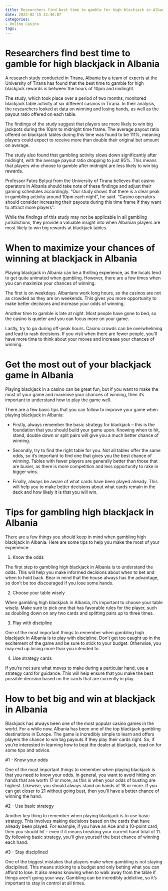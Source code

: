 ```yaml
---
title: Researchers find best time to gamble for high blackjack in Albania 
date: 2023-02-15 22:46:07
categories:
- Online Casino
tags:
---
```



#  Researchers find best time to gamble for high blackjack in Albania 

A research study conducted in Tirana, Albania by a team of experts at the University of Tirana has found that the best time to gamble for high blackjack rewards is between the hours of 10pm and midnight.

The study, which took place over a period of two months, monitored blackjack table activity at six different casinos in Tirana. In their analysis, the researchers looked at data on winning and losing hands, as well as the payout ratio offered on each table.

The findings of the study suggest that players are more likely to win big jackpots during the 10pm to midnight time frame. The average payout ratio offered on blackjack tables during this time was found to be 111%, meaning players could expect to receive more than double their original bet amount on average.

The study also found that gambling activity slows down significantly after midnight, with the average payout ratio dropping to just 95%. This means that players who choose to gamble after midnight are less likely to win big rewards.

Professor Fatos Bytyqi from the University of Tirana believes that casino operators in Albania should take note of these findings and adjust their gaming schedules accordingly. “Our study shows that there is a clear peak in gambling activity around 10pm each night”, he said. “Casino operators should consider increasing their payouts during this time frame if they want to attract more players”.

While the findings of this study may not be applicable in all gambling jurisdictions, they provide a valuable insight into when Albanian players are most likely to win big rewards at blackjack tables.

#  When to maximize your chances of winning at blackjack in Albania 

Playing blackjack in Albania can be a thrilling experience, as the locals tend to get quite animated when gambling. However, there are a few times when you can maximize your chances of winning. 

The first is on weekdays. Albanians work long hours, so the casinos are not as crowded as they are on weekends. This gives you more opportunity to make better decisions and increase your odds of winning. 

Another time to gamble is late at night. Most people have gone to bed, so the casino is quieter and you can focus more on your game. 

Lastly, try to go during off-peak hours. Casino crowds can be overwhelming and lead to rash decisions. If you visit when there are fewer people, you’ll have more time to think about your moves and increase your chances of winning.

#  Get the most out of your blackjack game in Albania 

Playing blackjack in a casino can be great fun, but if you want to make the most of your game and maximise your chances of winning, then it’s important to understand how to play the game well. 

There are a few basic tips that you can follow to improve your game when playing blackjack in Albania: 

- Firstly, always remember the basic strategy for blackjack – this is the foundation that you should build your game upon. Knowing when to hit, stand, double down or split pairs will give you a much better chance of winning.

- Secondly, try to find the right table for you. Not all tables offer the same odds, so it’s important to find one that gives you the best chance of winning. Tables with fewer players are generally better than those that are busier, as there is more competition and less opportunity to rake in bigger wins.

- Finally, always be aware of what cards have been played already. This will help you to make better decisions about what cards remain in the deck and how likely it is that you will win.

#  Tips for gambling high blackjack in Albania 

There are a few things you should keep in mind when gambling high blackjack in Albania. Here are some tips to help you make the most of your experience:

1. Know the odds

The first step to gambling high blackjack in Albania is to understand the odds. This will help you make informed decisions about when to bet and when to hold back. Bear in mind that the house always has the advantage, so don’t be too discouraged if you lose some hands.

2. Choose your table wisely

When gambling high blackjack in Albania, it’s important to choose your table wisely. Make sure to pick one that has favorable rules for the player, such as doubling down on any two cards and splitting pairs up to three times.

3. Play with discipline

One of the most important things to remember when gambling high blackjack in Albania is to play with discipline. Don’t get too caught up in the excitement of the game and be sure to stick to your budget. Otherwise, you may end up losing more than you intended to.

4. Use strategy cards

If you’re not sure what moves to make during a particular hand, use a strategy card for guidance. This will help ensure that you make the best possible decision based on the cards that are currently in play.

#  How to bet big and win at blackjack in Albania

Blackjack has always been one of the most popular casino games in the world. For a while now, Albania has been one of the top blackjack gambling destinations in Europe. The game is incredibly simple to learn and offers players the chance to win big payouts if they play their cards right. So, if you’re interested in learning how to beat the dealer at blackjack, read on for some tips and advice.

#1 - Know your odds

One of the most important things to remember when playing blackjack is that you need to know your odds. In general, you want to avoid hitting on hands that are worth 17 or more, as this is when your odds of busting are highest. Likewise, you should always stand on hands of 18 or more. If you can get closer to 21 without going bust, then you’ll have a better chance of winning the hand.

#2 - Use basic strategy

Another key thing to remember when playing blackjack is to use basic strategy. This involves making decisions based on the cards that have already been played. For example, if you have an Ace and a 10-point card, then you should hit – even if it means breaking your current hand total of 11. By following basic strategy, you’ll give yourself the best chance of winning each hand.

#3 - Stay disciplined

One of the biggest mistakes that players make when gambling is not staying disciplined. This means sticking to a budget and only betting what you can afford to lose. It also means knowing when to walk away from the table if things aren’t going your way. Gambling can be incredibly addictive, so it’s important to stay in control at all times.